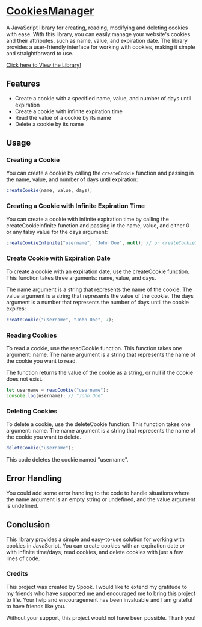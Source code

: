 # [CookiesManager](https://github.com/Spookesites/CookiesManager/blob/main/cookiesManager.js)
A JavaScript library for creating, reading, modifying and deleting cookies with ease. With this library, you can easily manage your website's cookies and their attributes, such as name, value, and expiration date. The library provides a user-friendly interface for working with cookies, making it simple and straightforward to use.

[Click here to View the Library!](https://github.com/Spookesites/CookiesManager/blob/main/cookiesManager.js)


## Features

- Create a cookie with a specified name, value, and number of days until expiration
- Create a cookie with infinite expiration time
- Read the value of a cookie by its name
- Delete a cookie by its name

## Usage

### Creating a Cookie

You can create a cookie by calling the `createCookie` function and passing in the name, value, and number of days until expiration:

```javascript
createCookie(name, value, days);
```
### Creating a Cookie with Infinite Expiration Time
You can create a cookie with infinite expiration time by calling the createCookieInfinite function and passing in the name, value, and either 0 or any falsy value for the days argument:
```javascript
createCookieInfinite("username", "John Doe", null); // or createCookieInfinite("username", "John Doe");
```

### Create Cookie with Expiration Date
To create a cookie with an expiration date, use the createCookie function. This function takes three arguments: name, value, and days.

The name argument is a string that represents the name of the cookie. The value argument is a string that represents the value of the cookie. The days argument is a number that represents the number of days until the cookie expires:
```javascript
createCookie("username", "John Doe", 7);
```

### Reading Cookies
To read a cookie, use the readCookie function. This function takes one argument: name. The name argument is a string that represents the name of the cookie you want to read.

The function returns the value of the cookie as a string, or null if the cookie does not exist.
```javascript
let username = readCookie("username");
console.log(username); // "John Doe"
```

### Deleting Cookies
To delete a cookie, use the deleteCookie function. This function takes one argument: name. The name argument is a string that represents the name of the cookie you want to delete.
```javascript
deleteCookie("username");
```
This code deletes the cookie named "username".

## Error Handling
You could add some error handling to the code to handle situations where the name argument is an empty string or undefined, and the value argument is undefined.

## Conclusion
This library provides a simple and easy-to-use solution for working with cookies in JavaScript. You can create cookies with an expiration date or with infinite time/days, read cookies, and delete cookies with just a few lines of code.

### Credits
This project was created by Spook. I would like to extend my gratitude to my friends who have supported me and encouraged me to bring this project to life. Your help and encouragement has been invaluable and I am grateful to have friends like you.

Without your support, this project would not have been possible. Thank you!

